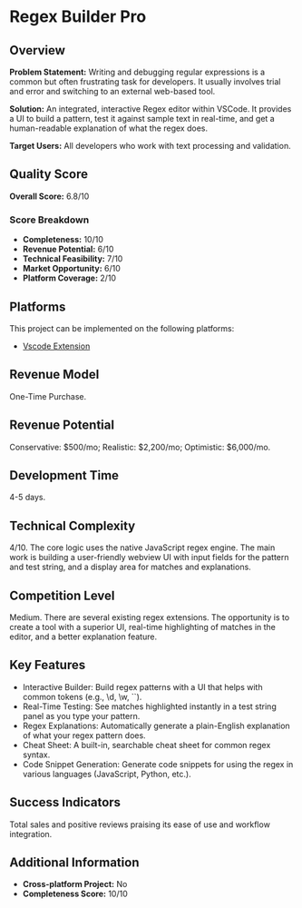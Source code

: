 # Regex Builder Pro

## Overview
**Problem Statement:** Writing and debugging regular expressions is a common but often frustrating task for developers. It usually involves trial and error and switching to an external web-based tool.

**Solution:** An integrated, interactive Regex editor within VSCode. It provides a UI to build a pattern, test it against sample text in real-time, and get a human-readable explanation of what the regex does.

**Target Users:** All developers who work with text processing and validation.

## Quality Score
**Overall Score:** 6.8/10

### Score Breakdown
- **Completeness:** 10/10
- **Revenue Potential:** 6/10
- **Technical Feasibility:** 7/10
- **Market Opportunity:** 6/10
- **Platform Coverage:** 2/10

## Platforms
This project can be implemented on the following platforms:
- [Vscode Extension](./platforms/vscode-extension/)

## Revenue Model
One-Time Purchase.

## Revenue Potential
Conservative: $500/mo; Realistic: $2,200/mo; Optimistic: $6,000/mo.

## Development Time
4-5 days.

## Technical Complexity
4/10. The core logic uses the native JavaScript regex engine. The main work is building a user-friendly webview UI with input fields for the pattern and test string, and a display area for matches and explanations.

## Competition Level
Medium. There are several existing regex extensions. The opportunity is to create a tool with a superior UI, real-time highlighting of matches in the editor, and a better explanation feature.

## Key Features
- Interactive Builder: Build regex patterns with a UI that helps with common tokens (e.g., \d, \w, ``).
- Real-Time Testing: See matches highlighted instantly in a test string panel as you type your pattern.
- Regex Explanations: Automatically generate a plain-English explanation of what your regex pattern does.
- Cheat Sheet: A built-in, searchable cheat sheet for common regex syntax.
- Code Snippet Generation: Generate code snippets for using the regex in various languages (JavaScript, Python, etc.).

## Success Indicators
Total sales and positive reviews praising its ease of use and workflow integration.

## Additional Information
- **Cross-platform Project:** No
- **Completeness Score:** 10/10

